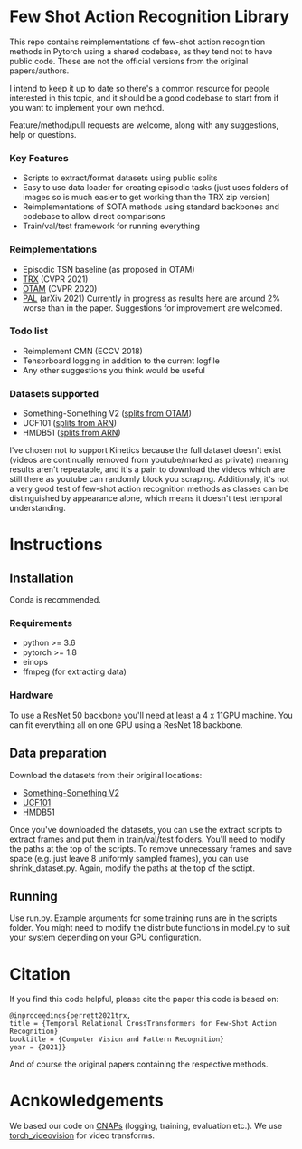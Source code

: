 # Few Shot Action Recognition Library

This repo contains reimplementations of few-shot action recognition methods in Pytorch using a shared codebase, as they tend not to have public code. These are not the official versions from the original papers/authors.

I intend to keep it up to date so there's a common resource for people interested in this topic, and it should be a good codebase to start from if you want to implement your own method. 

Feature/method/pull requests are welcome, along with any suggestions, help or questions.

### Key Features
- Scripts to extract/format datasets using public splits
- Easy to use data loader for creating episodic tasks (just uses folders of images so is much easier to get working than the TRX zip version)
- Reimplementations of SOTA methods using standard backbones and codebase to allow direct comparisons
- Train/val/test framework for running everything

### Reimplementations

- Episodic TSN baseline (as proposed in OTAM)
- [TRX](https://arxiv.org/abs/2101.06184) (CVPR 2021)
- [OTAM](https://openaccess.thecvf.com/content_CVPR_2020/papers/Cao_Few-Shot_Video_Classification_via_Temporal_Alignment_CVPR_2020_paper.pdf) (CVPR 2020)
- [PAL](https://arxiv.org/abs/2101.08085) (arXiv 2021) Currently in progress as results here are around 2% worse than in the paper. Suggestions for improvement are welcomed.

### Todo list

- Reimplement CMN (ECCV 2018)
- Tensorboard logging in addition to the current logfile
- Any other suggestions you think would be useful


### Datasets supported

- Something-Something V2 ([splits from OTAM](https://openaccess.thecvf.com/content_CVPR_2020/papers/Cao_Few-Shot_Video_Classification_via_Temporal_Alignment_CVPR_2020_paper.pdf))
- UCF101 ([splits from ARN](https://www.ecva.net/papers/eccv_2020/papers_ECCV/papers/123500511.pdf))
- HMDB51 ([splits from ARN](https://www.ecva.net/papers/eccv_2020/papers_ECCV/papers/123500511.pdf))

I've chosen not to support Kinetics because the full dataset doesn't exist (videos are continually removed from youtube/marked as private) meaning results aren't repeatable, and it's a pain to download the videos which are still there as youtube can randomly block you scraping. Additionaly, it's not a very good test of few-shot action recognition methods as classes can be distinguished by appearance alone, which means it doesn't test temporal understanding.


# Instructions

## Installation

Conda is recommended. 

### Requirements

- python >= 3.6
- pytorch >= 1.8
- einops
- ffmpeg (for extracting data)

### Hardware

To use a ResNet 50 backbone you'll need at least a 4 x 11GPU machine. You can fit everything all on one GPU using a ResNet 18 backbone.


## Data preparation

Download the datasets from their original locations:

- [Something-Something V2](https://20bn.com/datasets/something-something#download)
- [UCF101](https://www.crcv.ucf.edu/data/UCF101.php)
- [HMDB51](https://serre-lab.clps.brown.edu/resource/hmdb-a-large-human-motion-database/#Downloads)

Once you've downloaded the datasets, you can use the extract scripts to extract frames and put them in train/val/test folders. You'll need to modify the paths at the top of the scripts.
To remove unnecessary frames and save space (e.g. just leave 8 uniformly sampled frames), you can use shrink_dataset.py. Again, modify the paths at the top of the sctipt.

## Running

Use run.py. Example arguments for some training runs are in the scripts folder. You might need to modify the distribute functions in model.py to suit your system depending on your GPU configuration.

# Citation

If you find this code helpful, please cite the paper this code is based on:

	@inproceedings{perrett2021trx,
	title = {Temporal Relational CrossTransformers for Few-Shot Action Recognition}
	booktitle = {Computer Vision and Pattern Recognition}
	year = {2021}}

And of course the original papers containing the respective methods.



# Acnkowledgements

We based our code on [CNAPs](https://github.com/cambridge-mlg/cnaps) (logging, training, evaluation etc.). We use [torch_videovision](https://github.com/hassony2/torch_videovision) for video transforms.





